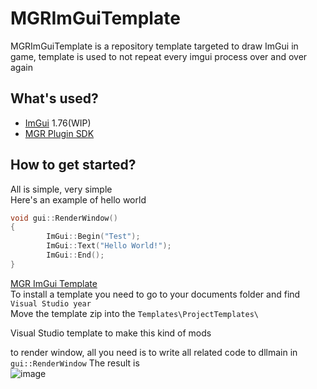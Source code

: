 # MGRImGuiTemplate
MGRImGuiTemplate is a repository template targeted to draw ImGui in game, template is used to not repeat every imgui process over and over again

## What's used?
- [ImGui](https://github.com/ocornut/imgui) 1.76(WIP)
- [MGR Plugin SDK](https://github.com/Frouk3/mgr-plugin-sdk)

## How to get started?
All is simple, very simple<br/>
Here's an example of hello world
```cpp
void gui::RenderWindow()
{
        ImGui::Begin("Test");
        ImGui::Text("Hello World!");
        ImGui::End();
}
```
[MGR ImGui Template](https://github.com/user-attachments/files/18271144/MGRImGuiTemplate.zip)<br />
To install a template you need to go to your documents folder and find `Visual Studio year` <br/>
Move the template zip into the `Templates\ProjectTemplates\`

Visual Studio template to make this kind of mods

to render window, all you need is to write all related code to dllmain in `gui::RenderWindow`
The result is<br/>
![image](https://github.com/Frouk3/MGRImGuiTemplate/assets/68140414/fd3ba97e-fb05-47bc-bc7b-a1a402dadd01)
